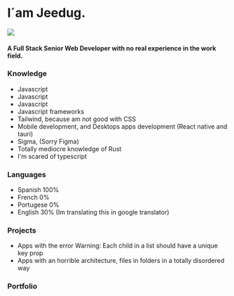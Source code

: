 # I´am Jeedug.

![](https://avatars.githubusercontent.com/u/131798215?v=4)

#### A Full Stack Senior  Web Developer with no real experience in the work field.

### Knowledge

* Javascript
* Javascript
* Javascript
* Javascript frameworks
* Tailwind, because am not good with CSS
* Mobile development, and Desktops apps development (React native and tauri)
* Sigma, (Sorry Figma)
* Totally mediocre knowledge of Rust
* I'm scared of typescript

### Languages

* Spanish 100%
* French 0%
* Portugese 0%
* English 30% (Im translating this in google translator)

### Projects

* Apps with the error Warning: Each child in a list should have a unique key prop
* Apps with an horrible architecture, files in folders in a totally disordered way

### Portfolio
